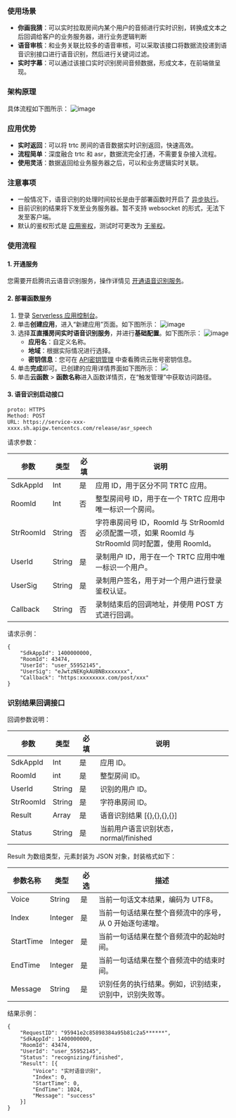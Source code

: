### 使用场景


- **你画我猜**：可以实时拉取房间内某个用户的音频进行实时识别，转换成文本之后回调给客户的业务服务器，进行业务逻辑判断
- **语音审核**：和业务关联比较多的语音审核，可以采取该接口将数据流投递到语音识别接口进行语音识别，然后进行关键词过滤。
- **实时字幕**：可以通过该接口实时识别房间音频数据，形成文本，在前端做呈现。



### 架构原理
具体流程如下图所示：
![image](https://qcloudimg.tencent-cloud.cn/raw/fef5c051ed172d18a9137fdadf771696.png)

### 应用优势

- **实时返回**：可以将 trtc 房间的语音数据实时识别返回，快速高效。
- **流程简单**：深度融合 trtc 和 asr，数据流完全打通，不需要复杂接入流程。
- **使用灵活**：数据返回给业务服务器之后，可以和业务逻辑实时关联。

### 注意事项

- 一般情况下，语音识别的处理时间较长是由于部署函数时开启了 [异步执行](https://cloud.tencent.com/document/product/583/51519)。
- 目前识别的结果将下发至业务服务器。暂不支持 websocket 的形式，无法下发至客户端。
- 默认的鉴权形式是 [应用鉴权](https://cloud.tencent.com/document/product/628/55087)，测试时可更改为 [无鉴权](https://cloud.tencent.com/document/product/628/64198)。



### 使用流程

#### 1. 开通服务
您需要开启腾讯云语音识别服务，操作详情见 [开通语音识别服务](https://cloud.tencent.com/document/product/1093/50661#3.-.E6.96.B0.E6.89.8B.E5.85.A5.E9.97.A8)。


####  2. 部署函数服务 
1. 登录 [Serverless 应用控制台](https://console.cloud.tencent.com/sls)。
2. 单击**创建应用**，进入“新建应用”页面。如下图所示：
   ![image](https://qcloudimg.tencent-cloud.cn/raw/8a8f920811abb155d1e8dd8966235050.png)
3. 选择**互直播房间实时语音识别服务**，并进行**基础配置**。如下图所示：
![image](https://qcloudimg.tencent-cloud.cn/raw/03e504c117a70e145de58dc407b3a164.png)
   - **应用名**：自定义名称。
   - **地域**：根据实际情况进行选择。
   - **密钥信息**：您可在 [API密钥管理](https://console.cloud.tencent.com/cam/capi) 中查看腾讯云账号密钥信息。
4. 单击**完成**即可。已创建的应用详情界面如下图所示：
![](https://qcloudimg.tencent-cloud.cn/raw/0f7aad04148fb09759068312ee703d45.png)
5. 单击**云函数** > **函数名称**进入函数详情页，在“触发管理”中获取访问路径。


#### 3. 语音识别启动接口


```
proto: HTTPS
Method: POST
URL: https://service-xxx-xxxx.sh.apigw.tencentcs.com/release/asr_speech
```


请求参数：

| 参数      | 类型   | 必填 | 说明                                                         |
| --------- | ------ | ---- | ------------------------------------------------------------ |
| SdkAppId  | Int    | 是   | 应用 ID，用于区分不同 TRTC 应用。                            |
| RoomId    | Int    | 否   | 整型房间号 ID，用于在一个 TRTC 应用中唯一标识一个房间。       |
| StrRoomId | String | 否   | 字符串房间号 ID，RoomId 与 StrRoomId 必须配置一项，如果 RoomId 与 StrRoomId 同时配置，使用 RoomId。 |
| UserId    | String | 是   | 录制用户 ID，用于在一个 TRTC 应用中唯一标识一个用户。        |
| UserSig   | String | 是   | 录制用户签名，用于对一个用户进行登录鉴权认证。               |
| Callback  | String | 否   | 录制结束后的回调地址，并使用 POST 方式进行回调。             |





请求示例：

```
{
	"SdkAppId": 1400000000,
	"RoomId": 43474,
	"UserId": "user_55952145",
	"UserSig": "eJwtzNEKgkAUBNBxxxxxxx",
	"Callback": "https:xxxxxxxx.com/post/xxx"
}
```



### 识别结果回调接口

回调参数说明：

| 参数      | 类型   | 必填 | 说明                                  |
| --------- | ------ | ---- | ------------------------------------- |
| SdkAppId  | Int    | 是   | 应用 ID。                             |
| RoomId    | int    | 是   | 整型房间 ID。                         |
| UserId    | String | 是   | 识别的用户 ID。                       |
| StrRoomId | String | 是   | 字符串房间 ID。                       |
| Result    | Array  | 是   | 语音识别结果 [{},{},{},{}]             |
| Status    | String | 是   | 当前用户语言识别状态，normal/finished |

Result 为数组类型，元素封装为 JSON 对象，封装格式如下：

| 参数名称  | 类型    | 必选 | 描述                                                     |
| --------- | ------- | ---- | -------------------------------------------------------- |
| Voice     | String  | 是   | 当前一句话文本结果，编码为 UTF8。                        |
| Index     | Integer | 是   | 当前一句话结果在整个音频流中的序号，从 0 开始逐句递增。    |
| StartTime | Integer | 是   | 当前一句话结果在整个音频流中的起始时间。                 |
| EndTime   | Integer | 是   | 当前一句话结果在整个音频流中的结束时间。                 |
| Message   | String  | 是   | 识别任务的执行结果。例如，识别结束，识别中，识别失败等。 |




结果示例：

```
{
	"RequestID": "95941e2c85898384a95b81c2a5******",
	"SdkAppId": 1400000000,
	"RoomId": 43474,
	"UserId": "user_55952145",
	"Status": "recognizing/finished",
	"Result": [{
		"Voice": "实时语音识别",
		"Index": 0,
		"StartTime": 0,
		"EndTime": 1024,
		"Message": "success"
	}]
}
```

